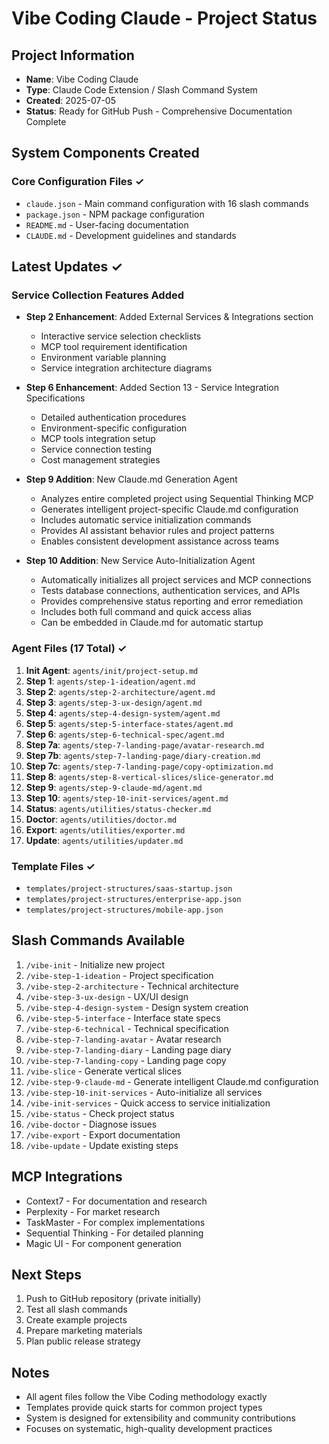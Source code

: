 # Vibe Coding Claude - Project Status

## Project Information
- **Name**: Vibe Coding Claude
- **Type**: Claude Code Extension / Slash Command System
- **Created**: 2025-07-05
- **Status**: Ready for GitHub Push - Comprehensive Documentation Complete

## System Components Created

### Core Configuration Files ✓
- `claude.json` - Main command configuration with 16 slash commands
- `package.json` - NPM package configuration  
- `README.md` - User-facing documentation
- `CLAUDE.md` - Development guidelines and standards

## Latest Updates ✓

### Service Collection Features Added
- **Step 2 Enhancement**: Added External Services & Integrations section
  - Interactive service selection checklists
  - MCP tool requirement identification
  - Environment variable planning
  - Service integration architecture diagrams
  
- **Step 6 Enhancement**: Added Section 13 - Service Integration Specifications
  - Detailed authentication procedures
  - Environment-specific configuration
  - MCP tools integration setup
  - Service connection testing
  - Cost management strategies

- **Step 9 Addition**: New Claude.md Generation Agent
  - Analyzes entire completed project using Sequential Thinking MCP
  - Generates intelligent project-specific Claude.md configuration
  - Includes automatic service initialization commands
  - Provides AI assistant behavior rules and project patterns
  - Enables consistent development assistance across teams

- **Step 10 Addition**: New Service Auto-Initialization Agent
  - Automatically initializes all project services and MCP connections
  - Tests database connections, authentication services, and APIs
  - Provides comprehensive status reporting and error remediation
  - Includes both full command and quick access alias
  - Can be embedded in Claude.md for automatic startup

### Agent Files (17 Total) ✓
1. **Init Agent**: `agents/init/project-setup.md`
2. **Step 1**: `agents/step-1-ideation/agent.md`
3. **Step 2**: `agents/step-2-architecture/agent.md`
4. **Step 3**: `agents/step-3-ux-design/agent.md`
5. **Step 4**: `agents/step-4-design-system/agent.md`
6. **Step 5**: `agents/step-5-interface-states/agent.md`
7. **Step 6**: `agents/step-6-technical-spec/agent.md`
8. **Step 7a**: `agents/step-7-landing-page/avatar-research.md`
9. **Step 7b**: `agents/step-7-landing-page/diary-creation.md`
10. **Step 7c**: `agents/step-7-landing-page/copy-optimization.md`
11. **Step 8**: `agents/step-8-vertical-slices/slice-generator.md`
12. **Step 9**: `agents/step-9-claude-md/agent.md`
13. **Step 10**: `agents/step-10-init-services/agent.md`
14. **Status**: `agents/utilities/status-checker.md`
15. **Doctor**: `agents/utilities/doctor.md`
16. **Export**: `agents/utilities/exporter.md`
17. **Update**: `agents/utilities/updater.md`

### Template Files ✓
- `templates/project-structures/saas-startup.json`
- `templates/project-structures/enterprise-app.json`
- `templates/project-structures/mobile-app.json`

## Slash Commands Available
1. `/vibe-init` - Initialize new project
2. `/vibe-step-1-ideation` - Project specification
3. `/vibe-step-2-architecture` - Technical architecture
4. `/vibe-step-3-ux-design` - UX/UI design
5. `/vibe-step-4-design-system` - Design system creation
6. `/vibe-step-5-interface` - Interface state specs
7. `/vibe-step-6-technical` - Technical specification
8. `/vibe-step-7-landing-avatar` - Avatar research
9. `/vibe-step-7-landing-diary` - Landing page diary
10. `/vibe-step-7-landing-copy` - Landing page copy
11. `/vibe-slice` - Generate vertical slices
12. `/vibe-step-9-claude-md` - Generate intelligent Claude.md configuration
13. `/vibe-step-10-init-services` - Auto-initialize all services
14. `/vibe-init-services` - Quick access to service initialization
15. `/vibe-status` - Check project status
16. `/vibe-doctor` - Diagnose issues
17. `/vibe-export` - Export documentation
18. `/vibe-update` - Update existing steps

## MCP Integrations
- Context7 - For documentation and research
- Perplexity - For market research
- TaskMaster - For complex implementations
- Sequential Thinking - For detailed planning
- Magic UI - For component generation

## Next Steps
1. Push to GitHub repository (private initially)
2. Test all slash commands
3. Create example projects
4. Prepare marketing materials
5. Plan public release strategy

## Notes
- All agent files follow the Vibe Coding methodology exactly
- Templates provide quick starts for common project types
- System is designed for extensibility and community contributions
- Focuses on systematic, high-quality development practices